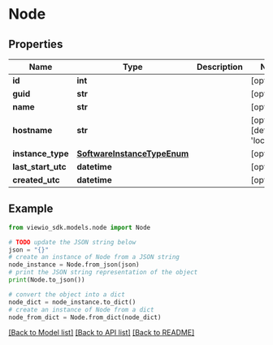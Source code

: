 # Node


## Properties

Name | Type | Description | Notes
------------ | ------------- | ------------- | -------------
**id** | **int** |  | [optional]
**guid** | **str** |  | [optional]
**name** | **str** |  | [optional]
**hostname** | **str** |  | [optional] [default to 'localhost']
**instance_type** | [**SoftwareInstanceTypeEnum**](SoftwareInstanceTypeEnum.md) |  | [optional]
**last_start_utc** | **datetime** |  | [optional]
**created_utc** | **datetime** |  | [optional]

## Example

```python
from viewio_sdk.models.node import Node

# TODO update the JSON string below
json = "{}"
# create an instance of Node from a JSON string
node_instance = Node.from_json(json)
# print the JSON string representation of the object
print(Node.to_json())

# convert the object into a dict
node_dict = node_instance.to_dict()
# create an instance of Node from a dict
node_from_dict = Node.from_dict(node_dict)
```
[[Back to Model list]](../README.md#documentation-for-models) [[Back to API list]](../README.md#documentation-for-api-endpoints) [[Back to README]](../README.md)
